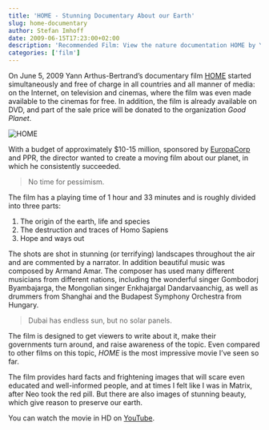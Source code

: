 ```yaml
---
title: 'HOME - Stunning Documentary About our Earth'
slug: home-documentary
author: Stefan Imhoff
date: 2009-06-15T17:23:00+02:00
description: 'Recommended Film: View the nature documentation HOME by Yann Arthus-Bertrand for FREE. Beautiful aerial photographs of the world. The creation of the earth, life, destruction by man and hope and ways out.'
categories: ['film']
---
```


On June 5, 2009 Yann Arthus-Bertrand’s documentary film [HOME](https://www.youtube.com/watch?v=jqxENMKaeCU) started simultaneously and free of charge in all countries and all manner of media: on the Internet, on television and cinemas, where the film was even made available to the cinemas for free. In addition, the film is already available on DVD, and part of the sale price will be donated to the organization <cite>Good Planet</cite>.

![HOME](/assets/images/articles/2009/home-documentary/home.jpg)

With a budget of approximately $10-15 million, sponsored by [EuropaCorp](http://www.europacorp.com/) and PPR, the director wanted to create a moving film about our planet, in which he consistently succeeded.

<blockquote lang="en" class="pullquote">
  <p>No time for&nbsp;pessimism.</p>
</blockquote>

The film has a playing time of 1 hour and 33 minutes and is roughly divided into three parts:

1. The origin of the earth, life and species
2. The destruction and traces of Homo Sapiens
3. Hope and ways out

The shots are shot in stunning (or terrifying) landscapes throughout the air and are commented by a narrator. In addition beautiful music was composed by Armand Amar. The composer has used many different musicians from different nations, including the wonderful singer Gombodorj Byambajarga, the Mongolian singer Enkhajargal Dandarvaanchig, as well as drummers from Shanghai and the Budapest Symphony Orchestra from Hungary.

<blockquote lang="en" class="pullquote">
  <p>Dubai has endless sun, but no solar&nbsp;panels.</p>
</blockquote>

The film is designed to get viewers to write about it, make their governments turn around, and raise awareness of the topic. Even compared to other films on this topic, <cite>HOME</cite> is the most impressive movie I’ve seen so far.

The film provides hard facts and frightening images that will scare even educated and well-informed people, and at times I felt like I was in Matrix, after Neo took the red pill. But there are also images of stunning beauty, which give reason to preserve our earth.

You can watch the movie in HD on [YouTube](https://www.youtube.com/watch?v=jqxENMKaeCU).
